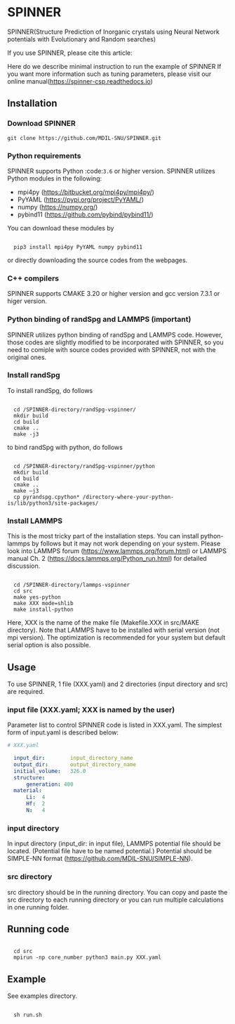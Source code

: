 # SPINNER
SPINNER(Structure Prediction of Inorganic crystals using Neural Network potentials with Evolutionary and Random searches)

If you use SPINNER, please cite this article: 

Here do we describe minimal instruction to run the example of SPINNER
If you want more information such as tuning parameters, please visit our online manual(https://spinner-csp.readthedocs.io)

## Installation

### Download SPINNER
```
git clone https://github.com/MDIL-SNU/SPINNER.git
```

### Python requirements

SPINNER supports Python :code:`3.6` or higher version. SPINNER utilizes Python modules in the following:

  - mpi4py (https://bitbucket.org/mpi4py/mpi4py/)
  - PyYAML (https://pypi.org/project/PyYAML/)
  - numpy (https://numpy.org/)
  - pybind11 (https://github.com/pybind/pybind11/)

You can download these modules by

```

  pip3 install mpi4py PyYAML numpy pybind11
```

or directly downloading the source codes from the webpages.

### C++ compilers

SPINNER supports CMAKE 3.20 or higher version and gcc version 7.3.1 or higer version.

### Python binding of randSpg and LAMMPS (important)
SPINNER utilizes python binding of randSpg and LAMMPS code. However, those codes are slightly modified to be incorporated with SPINNER, so you need to comiple with source codes provided with SPINNER, not with the original ones.

### Install randSpg
To install randSpg, do follows

```

  cd /SPINNER-directory/randSpg-vspinner/
  mkdir build
  cd build
  cmake ..
  make -j3
```

to bind randSpg with python, do follows

```

  cd /SPINNER-directory/randSpg-vspinner/python
  mkdir build
  cd build
  cmake ..
  make –j3
  cp pyrandspg.cpython* /directory-where-your-python-is/lib/python3/site-packages/
```

### Install LAMMPS
This is the most tricky part of the installation steps. You can install python-lammps by follows but it may not work depending on your system. Please look into LAMMPS forum (https://www.lammps.org/forum.html) or LAMMPS manual Ch. 2 (https://docs.lammps.org/Python_run.html) for detailed discussion.

```

  cd /SPINNER-directory/lammps-vspinner
  cd src
  make yes-python
  make XXX mode=shlib
  make install-python
```

Here, XXX is the name of the make file (Makefile.XXX in src/MAKE directory). Note that LAMMPS have to be installed with serial version (not mpi version). The optimization is recommended for your system but default serial option is also possible.

## Usage
To use SPINNER, 1 file (XXX.yaml) and 2 directories (input directory and src) are required.

### input file (XXX.yaml; XXX is named by the user)
Parameter list to control SPINNER code is listed in XXX.yaml. 
The simplest form of input.yaml is described below:
```YAML
# XXX.yaml

  input_dir:        input_directory_name
  output_dir:       output_directory_name
  initial_volume:   326.0
  structure:
      generation: 400
  material:
      Li:  4
      Hf:  2
      N:   4
```

### input directory
In input directory (input_dir: in input file), LAMMPS potential file should be located. (Potential file have to be named potential.) Potential should be SIMPLE-NN format (https://github.com/MDIL-SNU/SIMPLE-NN).

### src directory
src directory should be in the running directory. You can copy and paste the src directory to each running directory or you can run multiple calculations in one running folder.


## Running code

```

  cd src
  mpirun -np core_number python3 main.py XXX.yaml
```

## Example
See examples directory.

```

  sh run.sh
```
